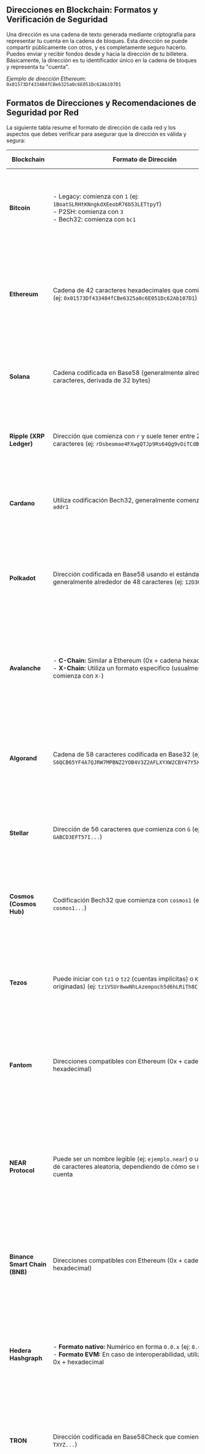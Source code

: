## **Direcciones en Blockchain: Formatos y Verificación de Seguridad**

Una dirección es una cadena de texto generada mediante criptografía para representar tu cuenta en la cadena de bloques. Esta dirección se puede compartir públicamente con otros, y es completamente seguro hacerlo. Puedes enviar y recibir fondos desde y hacia la dirección de tu billetera. Básicamente, la dirección es tu identificador único en la cadena de bloques y representa tu "cuenta".

*Ejemplo de dirección Ethereum:*  
`0x01573Df433484fCBe6325a0c6E051Dc62Ab107D1`

## **Formatos de Direcciones y Recomendaciones de Seguridad por Red**

La siguiente tabla resume el formato de dirección de cada red y los aspectos que debes verificar para asegurar que la dirección es válida y segura:

| **Blockchain**                   | **Formato de Dirección**                                                                                                                                                                                                                                                     | **Verificación de Seguridad**                                                                                                                                                                                                                       |
|----------------------------------|------------------------------------------------------------------------------------------------------------------------------------------------------------------------------------------------------------------------------------------------------------------------------|-----------------------------------------------------------------------------------------------------------------------------------------------------------------------------------------------------------------------------------------------------|
| **Bitcoin**                      | - Legacy: comienza con `1` (ej: `1BoatSLRHtKNngkdXEeobR76b53LETtpyT`) <br> - P2SH: comienza con `3` <br> - Bech32: comienza con `bc1`                                                                                                                                        | Verificar la longitud, el prefijo y el checksum propio de cada formato (cada uno usa un algoritmo de checksum distinto).                                                                                                                           |
| **Ethereum**                     | Cadena de 42 caracteres hexadecimales que comienza con `0x` (ej: `0x01573Df433484fCBe6325a0c6E051Dc62Ab107D1`)                                                                                                                                                         | Confirmar que la dirección cumpla con el formato hexadecimal y, si se usa el checksum EIP-55, que la combinación de mayúsculas y minúsculas sea correcta.                                                                                          |
| **Solana**                       | Cadena codificada en Base58 (generalmente alrededor de 44 caracteres, derivada de 32 bytes)                                                                                                                                                                                 | Comprobar que la dirección esté en Base58 y verificar que su longitud corresponda al estándar (32 bytes codificados).                                                                                                                               |
| **Ripple (XRP Ledger)**          | Dirección que comienza con `r` y suele tener entre 25 y 35 caracteres (ej: `rDsbeomae4FXwgQTJp9Rs64Qg9vDiTCdBv`)                                                                                                                                                          | Confirmar que inicia con `r` y verificar el checksum incluido en la codificación Base58Check.                                                                                                                                                       |
| **Cardano**                      | Utiliza codificación Bech32, generalmente comenzando con `addr1`                                                                                                                                                                                                             | Verificar que la dirección inicie con `addr1` y cumpla con el formato Bech32, lo que incluye una parte de checksum para detectar errores.                                                                                                           |
| **Polkadot**                     | Dirección codificada en Base58 usando el estándar SS58, generalmente alrededor de 48 caracteres (ej: `12D3KooW...`)                                                                                                                                                         | Confirmar la longitud, el prefijo y el checksum según el estándar SS58, que protege contra errores de escritura o copia.                                                                                                                             |
| **Avalanche**                    | - **C-Chain:** Similar a Ethereum (0x + cadena hexadecimal) <br> - **X-Chain:** Utiliza un formato específico (usualmente comienza con `X-`)                                                                                                                                | Para C-Chain, verificar como en Ethereum; para X-Chain, revisar la documentación oficial para confirmar el formato y el algoritmo de checksum propio de Avalanche.                                                                               |
| **Algorand**                     | Cadena de 58 caracteres codificada en Base32 (ej: `S6QCB65YF4A7QJRW7MPBNZ2YOB4V3Z2AFLXYXW2CBY47Y5X76CUEEQ4YVE`)                                                                                                                                                             | Comprobar que esté en Base32, con la longitud correcta (58 caracteres) y validar el checksum que viene integrado en la codificación.                                                                                                                |
| **Stellar**                      | Dirección de 56 caracteres que comienza con `G` (ej: `GABCD3EFT57I...`)                                                                                                                                                                                                      | Verificar que la dirección inicie con `G` y tenga 56 caracteres, asegurándose de que cumple con el algoritmo de checksum del formato.                                                                                                                |
| **Cosmos (Cosmos Hub)**          | Codificación Bech32 que comienza con `cosmos1` (ej: `cosmos1...`)                                                                                                                                                                                                            | Comprobar que la dirección inicie con `cosmos1` y cumpla con el formato Bech32, que incluye una verificación de checksum.                                                                                                                            |
| **Tezos**                        | Puede iniciar con `tz1` o `tz2` (cuentas implícitas) o `KT1` (cuentas originadas) (ej: `tz1VSUr8wwNhLAzempoch5d6hLRiTh8Cjcjb`)                                                                                                                                        | Verificar el prefijo (`tz1`, `tz2` o `KT1`), la longitud y la validez del checksum, ya que las direcciones están codificadas con Base58Check.                                                                                                      |
| **Fantom**                       | Direcciones compatibles con Ethereum (0x + cadena hexadecimal)                                                                                                                                                                                                              | Igual que en Ethereum: revisar el formato hexadecimal, la longitud de 42 caracteres y la validez del checksum EIP-55.                                                                                                                              |
| **NEAR Protocol**                | Puede ser un nombre legible (ej: `ejemplo.near`) o una cadena de caracteres aleatoria, dependiendo de cómo se registró la cuenta                                                                                                                                            | Si es legible, verificar el formato similar a un dominio (generalmente termina en `.near`). Si es aleatoria, confirmar la longitud y el conjunto de caracteres permitidos según las especificaciones de NEAR.                                      |
| **Binance Smart Chain (BNB)**    | Direcciones compatibles con Ethereum (0x + cadena hexadecimal)                                                                                                                                                                                                              | Se verifica de forma idéntica a Ethereum: formato hexadecimal, 42 caracteres y validación del checksum EIP-55.                                                                                                                                      |
| **Hedera Hashgraph**             | - **Formato nativo:** Numérico en forma `0.0.x` (ej: `0.0.12345`) <br> - **Formato EVM:** En caso de interoperabilidad, utiliza el formato 0x + hexadecimal                                                                                                             | Para cuentas nativas, confirmar que siga el formato `0.0.x` con números válidos. Para direcciones en formato EVM, aplicar la verificación de checksum similar a la de Ethereum.                                                                 |
| **TRON**                         | Dirección codificada en Base58Check que comienza con `T` (ej: `TXYZ...`)                                                                                                                                                                                                     | Confirmar que la dirección inicie con `T` y validar el checksum que forma parte del proceso de codificación Base58Check.                                                                                                                             |
| **EOS**                          | No se utilizan direcciones tradicionales; en EOS se emplean nombres de cuenta compuestos por 12 caracteres (ej: `eosaccount12`)                                                                                                                                            | Verificar que el nombre de la cuenta tenga 12 caracteres alfanuméricos en minúscula y cumpla con las reglas de nomenclatura establecidas por la red EOS.                                                                                          |
| **Hyperledger Fabric**           | No utiliza direcciones en el sentido tradicional. Se gestionan las identidades a través de certificados digitales (X.509) para cada participante de la red.                                                                                                               | En lugar de direcciones, se debe verificar la identidad mediante los certificados digitales y la pertenencia al Membership Service Provider (MSP), asegurando autenticidad e integridad.                                                       |

---

## **Cómo Usar y Verificar una Dirección en Blockchain**

1. **Comparte tu dirección**: Es seguro compartir tu dirección públicamente, ya que solo se utiliza para recibir fondos.
2. **Verifica el formato**: Antes de enviar fondos, asegúrate de que la dirección cumple con el formato esperado (longitud, prefijo, codificación y checksum).
3. **Confirma la red**: Cada blockchain tiene un formato específico. No confundas una dirección de Ethereum con la de Bitcoin u otra red.
4. **Utiliza herramientas de verificación**: Emplea exploradores de bloques (block explorers) y utilidades propias de cada red para confirmar la validez de la dirección.
5. **Seguridad adicional**: Si la red utiliza checksum, comprueba que éste es correcto para evitar errores en las transacciones.


